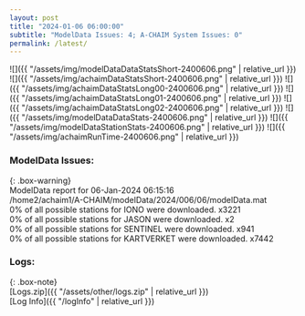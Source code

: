```yaml
---
layout: post
title: "2024-01-06 06:00:00"
subtitle: "ModelData Issues: 4; A-CHAIM System Issues: 0"
permalink: /latest/
---
```


![]({{ "/assets/img/modelDataDataStatsShort-2400606.png" | relative_url }})
![]({{ "/assets/img/achaimDataStatsShort-2400606.png" | relative_url }})
![]({{ "/assets/img/achaimDataStatsLong00-2400606.png" | relative_url }})
![]({{ "/assets/img/achaimDataStatsLong01-2400606.png" | relative_url }})
![]({{ "/assets/img/achaimDataStatsLong02-2400606.png" | relative_url }})
![]({{ "/assets/img/modelDataDataStats-2400606.png" | relative_url }})
![]({{ "/assets/img/modelDataStationStats-2400606.png" | relative_url }})
![]({{ "/assets/img/achaimRunTime-2400606.png" | relative_url }})


### ModelData Issues:  
  
{: .box-warning}  
 ModelData report for 06-Jan-2024 06:15:16   
 /home2/achaim1/A-CHAIM/modelData/2024/006/06/modelData.mat   
 0% of all possible stations for IONO were downloaded. x3221   
 0% of all possible stations for JASON were downloaded. x2   
 0% of all possible stations for SENTINEL were downloaded. x941   
 0% of all possible stations for KARTVERKET were downloaded. x7442   
  


### Logs:  
  
{: .box-note}  
[Logs.zip]({{ "/assets/other/logs.zip" | relative_url }})  
[Log Info]({{ "/logInfo" | relative_url }})  
